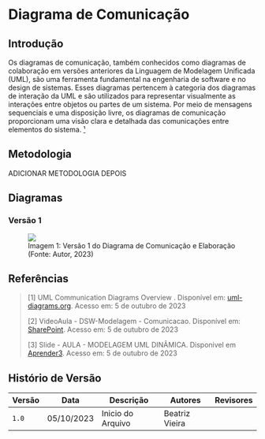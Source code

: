 # Diagrama de Comunicação

## Introdução
Os diagramas de comunicação, também conhecidos como diagramas de colaboração em versões anteriores da Linguagem de Modelagem Unificada (UML), 
são uma ferramenta fundamental na engenharia de software e no design de sistemas. Esses diagramas pertencem à categoria dos diagramas de interação da UML e 
são utilizados para representar visualmente as interações entre objetos ou partes de um sistema. Por meio de mensagens sequenciais e uma disposição livre, 
os diagramas de comunicação proporcionam uma visão clara e detalhada das comunicações entre elementos do sistema.  [¹](#ancora1)


## Metodologia
ADICIONAR METODOLOGIA DEPOIS

## Diagramas

### Versão 1

<figure>
  <img src="ADICIONAR IMAGEM DEPOIS" />
  <figcaption>Imagem 1: Versão 1 do Diagrama de Comunicação e Elaboração (Fonte: Autor, 2023)</figcaption>
</figure>

## Referências

> [1] UML Communication Diagrams Overview . Disponível em: [uml-diagrams.org](https://www.uml-diagrams.org/communication-diagrams.html). Acesso em: 5 de outubro de 2023
>
> [2] VideoAula - DSW-Modelagem - Comunicacao. Disponível em: [SharePoint](https://unbbr-my.sharepoint.com/personal/mileneserrano_unb_br/_layouts/15/stream.aspx?id=%2Fpersonal%2Fmileneserrano%5Funb%5Fbr%2FDocuments%2FArqDSW%20%2D%20V%C3%ADdeosOriginais%2F06b%20%2D%20VideoAula%20%2D%20DSW%2DModelagem%20%2D%20Comunicacao%2Emp4&ga=1). Acesso em: 5 de outubro de 2023
>
> [3] Slide - AULA - MODELAGEM UML DINÂMICA. Disponivel em [Aprender3](https://aprender3.unb.br/pluginfile.php/2649430/mod_label/intro/Arquitetura%20e%20Desenho%20de%20Software%20-%20Aula%20Modelagem%20UML%20Din%C3%A2mica%20-%20Profa.%20Milene.pdf). Acesso em: 5 de outubro de 2023

## Histório de Versão

| Versão | Data       | Descrição      | Autores         | Revisores          |
| ------ | ---------- | -------------- | --------------- | ------------------ |
| `1.0`  | 05/10/2023 | Inicio do Arquivo    | Beatriz Vieira |                    |
